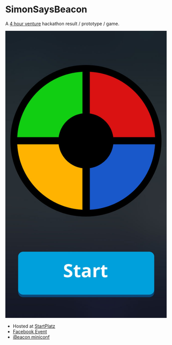 SimonSaysBeacon
===============

A [4 hour venture](http://4hourventure.com/about/) hackathon result / prototype / game.

![Screenshot](https://raw.githubusercontent.com/VeeGarcia/SimonSaysBeacon/master/1_Senseacon-2.jpg)

* Hosted at [StartPlatz](http://www.startplatz.de/event/ibeacon-meetup-koln/)
* [Facebook Event](https://www.facebook.com/events/300743640078945/)
* [iBeacon miniconf](http://ibeacon4hourventure.splashthat.com/)

